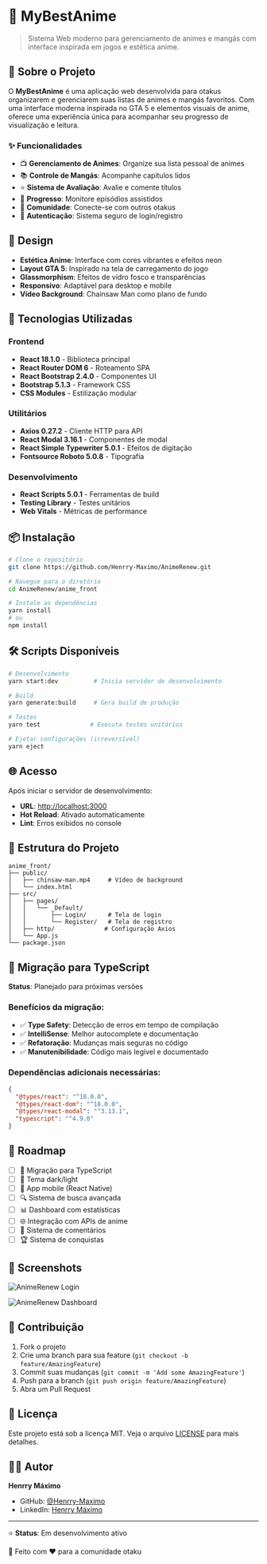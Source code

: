 # 🎌 MyBestAnime

> Sistema Web moderno para gerenciamento de animes e mangás com interface inspirada em jogos e estética anime.

## 📖 Sobre o Projeto

O **MyBestAnime** é uma aplicação web desenvolvida para otakus organizarem e gerenciarem suas listas de animes e mangás favoritos. Com uma interface moderna inspirada no GTA 5 e elementos visuais de anime, oferece uma experiência única para acompanhar seu progresso de visualização e leitura.

### ✨ Funcionalidades

- 📺 **Gerenciamento de Animes**: Organize sua lista pessoal de animes
- 📚 **Controle de Mangás**: Acompanhe capítulos lidos
- ⭐ **Sistema de Avaliação**: Avalie e comente títulos
- 🎯 **Progresso**: Monitore episódios assistidos
- 👥 **Comunidade**: Conecte-se com outros otakus
- 🔐 **Autenticação**: Sistema seguro de login/registro

## 🎨 Design

- **Estética Anime**: Interface com cores vibrantes e efeitos neon
- **Layout GTA 5**: Inspirado na tela de carregamento do jogo
- **Glassmorphism**: Efeitos de vidro fosco e transparências
- **Responsivo**: Adaptável para desktop e mobile
- **Vídeo Background**: Chainsaw Man como plano de fundo

## 🚀 Tecnologias Utilizadas

### Frontend
- **React 18.1.0** - Biblioteca principal
- **React Router DOM 6** - Roteamento SPA
- **React Bootstrap 2.4.0** - Componentes UI
- **Bootstrap 5.1.3** - Framework CSS
- **CSS Modules** - Estilização modular

### Utilitários
- **Axios 0.27.2** - Cliente HTTP para API
- **React Modal 3.16.1** - Componentes de modal
- **React Simple Typewriter 5.0.1** - Efeitos de digitação
- **Fontsource Roboto 5.0.8** - Tipografia

### Desenvolvimento
- **React Scripts 5.0.1** - Ferramentas de build
- **Testing Library** - Testes unitários
- **Web Vitals** - Métricas de performance

## 📦 Instalação

```bash
# Clone o repositório
git clone https://github.com/Henrry-Maximo/AnimeRenew.git

# Navegue para o diretório
cd AnimeRenew/anime_front

# Instale as dependências
yarn install
# ou
npm install
```

## 🛠️ Scripts Disponíveis

```bash
# Desenvolvimento
yarn start:dev          # Inicia servidor de desenvolvimento

# Build
yarn generate:build     # Gera build de produção

# Testes
yarn test              # Executa testes unitários

# Ejetar configurações (irreversível)
yarn eject
```

## 🌐 Acesso

Após iniciar o servidor de desenvolvimento:
- **URL**: [http://localhost:3000](http://localhost:3000)
- **Hot Reload**: Ativado automaticamente
- **Lint**: Erros exibidos no console

## 📁 Estrutura do Projeto

```
anime_front/
├── public/
│   ├── chinsaw-man.mp4     # Vídeo de background
│   └── index.html
├── src/
│   ├── pages/
│   │   └── _Default/
│   │       ├── Login/      # Tela de login
│   │       └── Register/   # Tela de registro
│   ├── http/              # Configuração Axios
│   └── App.js
└── package.json
```

## 🔄 Migração para TypeScript

**Status**: Planejado para próximas versões

### Benefícios da migração:
- ✅ **Type Safety**: Detecção de erros em tempo de compilação
- ✅ **IntelliSense**: Melhor autocomplete e documentação
- ✅ **Refatoração**: Mudanças mais seguras no código
- ✅ **Manutenibilidade**: Código mais legível e documentado

### Dependências adicionais necessárias:
```json
{
  "@types/react": "^18.0.0",
  "@types/react-dom": "^18.0.0",
  "@types/react-modal": "^3.13.1",
  "typescript": "^4.9.0"
}
```

## 🎯 Roadmap

- [ ] 🔄 Migração para TypeScript
- [ ] 🎨 Tema dark/light
- [ ] 📱 App mobile (React Native)
- [ ] 🔍 Sistema de busca avançada
- [ ] 📊 Dashboard com estatísticas
- [ ] 🌐 Integração com APIs de anime
- [ ] 💬 Sistema de comentários
- [ ] 🏆 Sistema de conquistas

## 📸 Screenshots

![AnimeRenew Login](https://github.com/Henrry-Maximo/AnimeRenew/assets/99754637/b084fd9b-eebf-45eb-9907-777faeb61c4b)

![AnimeRenew Dashboard](https://github.com/Henrry-Maximo/AnimeRenew/assets/99754637/3891441f-cf50-4928-9b5b-da93f2bdddf6)

## 🤝 Contribuição

1. Fork o projeto
2. Crie uma branch para sua feature (`git checkout -b feature/AmazingFeature`)
3. Commit suas mudanças (`git commit -m 'Add some AmazingFeature'`)
4. Push para a branch (`git push origin feature/AmazingFeature`)
5. Abra um Pull Request

## 📄 Licença

Este projeto está sob a licença MIT. Veja o arquivo [LICENSE](LICENSE) para mais detalhes.

## 👨‍💻 Autor

**Henrry Máximo**
- GitHub: [@Henrry-Maximo](https://github.com/Henrry-Maximo)
- LinkedIn: [Henrry Máximo](https://linkedin.com/in/henrry-maximo)

---

⭐ **Status**: Em desenvolvimento ativo

🎌 Feito com ❤️ para a comunidade otaku

